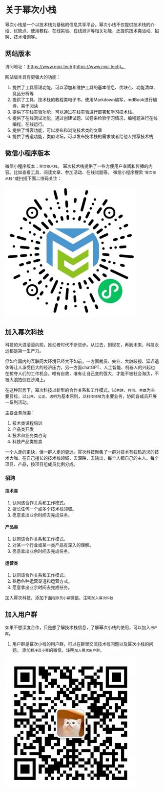 # 关于幂次小栈

幂次小栈是一个以技术栈为基础的信息共享平台。幂次小栈不仅提供技术栈的介绍、优缺点、使用教程、在线实验、在线测评等相关功能，还提供技术类活动、招聘、技术培训等。

## 网站版本
访问地址：[https://www.mici.tech](https://www.mici.tech)。  

网站版本具有更强大的功能：
1. 提供了工具管理功能，可以添加和维护工具的基本信息、优缺点、功能清单、竞品分析等
2. 提供了工具、技术栈的教程类电子书，使用Markdown编写，mdBook进行编译，易于阅读
3. 提供了在线实验功能，可以通过在线实验进行部署和学习技术栈。
4. 提供了在线测试功能，通过创建试题、试卷来检验学习情况，编程题进行在线编程，在线运行。
5. 提供了博客功能，可以发布和浏览技术类的文章
6. 提供了栈道功能，类似论坛，可以发布技术栈的需求或者给他人推荐技术栈

## 微信小程序版本
微信小程序版本：`幂次技术栈`。
幂次技术栈提供了一些方便用户查阅和传播的内容。比如查看工具、阅读文章、参加活动、在线试题等。
微信小程序搜索`'幂次技术栈'`或扫描下面二维码关注：

![输入图片说明](images/mici-mp.jpg)

## 加入幂次科技
科技的大浪滚滚向前，推动者时代不断进步。从过去，到现在，再到未来，科技永远都是第一生产力。

但如今国内的互联网大环境已经大不如前，一方面裁员、失业、大龄歧视、延迟退休等让人承受巨大的经济压力，另一方面chatGPT、人工智能、机器人的兴起也在掠夺人们的工作机会。唯有自救，唯有让自己变的强大，才能不被社会淘汰，不被大浪拍倒在沙滩上。

在这种形势下，幂次科技以新型的合作关系和工作模式，以`共建`、`共创`、`共赢`为主要目标，以`公开`、`公正`、`透明`为基本原则，以`科技领域`为主要业务，协同各成员开展一系列活动。

主要业务范围：
1. 技术类课程培训
2. 产品类开发
3. 技术和业务类咨询
4. 科技产品类售卖

一个人走的更快，但一群人走的更远。幂次科技聚集了一群对技术有狂热追求的技术大咖，在自己擅长的技术栈领域，去深耕，去输出，每个人都自己的主人。每个项目、产品，按项目组成员比例分成。

### 招聘

#### 技术类
1. 认同该合作关系和工作模式。
2. 擅长任何一个或多个技术栈领域。
3. 愿意拿出业余时间去完成任务。

#### 产品类
1. 认同该合作关系和工作模式。
2. 对某一个行业或某一类产品有深入的理解。
3. 愿意拿出业余时间去完成任务。

#### 运营类
1. 认同该合作关系和工作模式。
2. 熟悉各种运营渠道和运营方式。
3. 愿意拿出业余时间去完成任务。


加入幂次科技，添加下面`程序员小幂`微信，注明`加入幂次科技`

## 加入用户群

如果不想深度合作，只是想了解技术栈信息，了解幂次小栈的使用，可以加入`用户群`。
1. 用户群是幂次小栈的用户群，可以在群里交流技术栈问题以及幂次小栈的问题。
添加`程序员小幂`的微信，注明`加入幂次用户群`。

![输入图片说明](images/chengxuyuan_mi.jpg)


